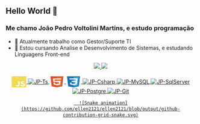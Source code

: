 ##          Hello World 👋
### Me chamo João Pedro Voltolini Martins, e estudo programação

- 🔭 Atualmente trabalho como Gestor/Suporte TI
- 🌱 Estou cursando Analise e Desenvolvimento de Sistemas, e estudando Linguagens Front-end

<div align="center">
  <a href="https://www.linkedin.com/in/jo%C3%A3o-pedro-voltolini-478843169/">
  <img height="180em" src="https://github-readme-stats.vercel.app/api?username=jpvoltolini&show_icons=true&theme=merko"/>
  <img height="180em" src="https://github-readme-stats.vercel.app/api/top-langs/?username=jpvoltolini&layout=compact&langs_count=7&theme=merko"/>

  <div style="display: inline_block" ><br>
  <img align="center" alt="JP-Js" height="30" width="40" src="https://raw.githubusercontent.com/devicons/devicon/master/icons/javascript/javascript-plain.svg">
  <img align="center" alt="JP-Ts" height="30" width="40" src="https://cdn.jsdelivr.net/gh/devicons/devicon/icons/typescript/typescript-original.svg">
  <img align="center" alt="JP-HTML" height="30" width="40" src="https://raw.githubusercontent.com/devicons/devicon/master/icons/html5/html5-original.svg">
  <img align="center" alt="JP-CSS" height="30" width="40" src="https://raw.githubusercontent.com/devicons/devicon/master/icons/css3/css3-original.svg">
  <img align="center" alt="JP-Csharp" height="30" width="40" src="https://raw.githubusercontent.com/jmnote/z-icons/master/svg/csharp.svg">
  <img align="center" alt="JP-MySQL" height="30" width="40" src="https://cdn.jsdelivr.net/gh/devicons/devicon/icons/mysql/mysql-original.svg">
  <img align="center" alt="JP-SqlServer" height="30" width="40" src="https://upload.wikimedia.org/wikipedia/de/8/8c/Microsoft_SQL_Server_Logo.svg">
  <img align="center" alt="JP-Postgre" height="30" width="40" src="https://cdn.jsdelivr.net/gh/devicons/devicon/icons/postgresql/postgresql-original.svg">
  <img align="center" alt="JP-Git" height="30" width="40" src="https://cdn.jsdelivr.net/gh/devicons/devicon/icons/git/git-original.svg">
  </div>
    
      ![Snake animation](https://github.com/ellen2121/ellen2121/blob/output/github-contribution-grid-snake.svg)
</div>
